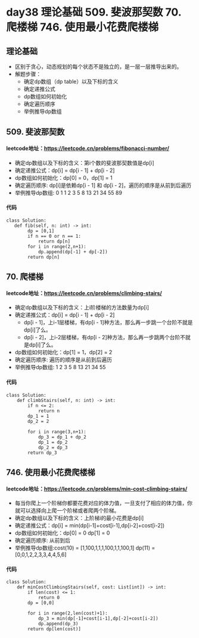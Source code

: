 # day38 理论基础  509. 斐波那契数 70. 爬楼梯 746. 使用最小花费爬楼梯 

## 理论基础
- 区别于贪心，动态规划的每个状态不是独立的，是一层一层推导出来的。
- 解题步骤：
   - 确定dp数组（dp table）以及下标的含义
   - 确定递推公式
   - dp数组如何初始化
   - 确定遍历顺序
   - 举例推导dp数组

## 509. 斐波那契数
#### leetcode地址：https://leetcode.cn/problems/fibonacci-number/
- 确定dp数组以及下标的含义：第i个数的斐波那契数值是dp[i]
- 确定递推公式：dp[i] = dp[i - 1] + dp[i - 2]
- dp数组如何初始化：dp[0] = 0，dp[1] = 1
- 确定遍历顺序: dp[i]是依赖dp[i - 1] 和 dp[i - 2]，遍历的顺序是从前到后遍历
- 举例推导dp数组: 0 1 1 2 3 5 8 13 21 34 55 89
#### 代码
    class Solution:
       def fib(self, n: int) -> int:
            dp = [0,1]
            if n == 0 or n == 1:
                return dp[n]
            for i in range(2,n+1):
                dp.append(dp[-1] + dp[-2])
            return dp[n]

## 70. 爬楼梯
#### leetcode地址：https://leetcode.cn/problems/climbing-stairs/
- 确定dp数组以及下标的含义：上i阶楼梯的方法数量为dp[i]
- 确定递推公式：dp[i] = dp[i - 1] + dp[i - 2]
  - dp[i - 1]，上i-1层楼梯，有dp[i - 1]种方法，那么再一步跳一个台阶不就是dp[i]了么。
  - dp[i - 2]，上i-2层楼梯，有dp[i - 2]种方法，那么再一步跳两个台阶不就是dp[i]了么。
- dp数组如何初始化：dp[1] = 1，dp[2] = 2
- 确定遍历顺序: 遍历的顺序是从前到后遍历
- 举例推导dp数组: 1 2 3 5 8 13 21 34 55
#### 代码
    class Solution:
        def climbStairs(self, n: int) -> int:
            if n <= 2:
                return n
            dp_1 = 1
            dp_2 = 2

            for i in range(3,n+1):
                dp_3 = dp_1 + dp_2
                dp_1 = dp_2
                dp_2 = dp_3
            return dp_3
        
## 746. 使用最小花费爬楼梯 
#### leetcode地址：https://leetcode.cn/problems/min-cost-climbing-stairs/
- 每当你爬上一个阶梯你都要花费对应的体力值，一旦支付了相应的体力值，你就可以选择向上爬一个阶梯或者爬两个阶梯。
- 确定dp数组以及下标的含义：上阶梯i的最小花费是dp[i]
- 确定递推公式：dp[i] = min(dp[i-1]+cost[i-1],dp[i-2]+cost[i-2])
- dp数组如何初始化：dp[0] = 0 dp[1] = 0
- 确定遍历顺序: 从前到后
- 举例推导dp数组:cost(10) = [1,100,1,1,1,100,1,1,100,1] dp(11) = [0,0,1,2,2,3,3,4,4,5,6]
#### 代码
    class Solution:
        def minCostClimbingStairs(self, cost: List[int]) -> int:
            if len(cost) <= 1:
                return 0
            dp = [0,0]

            for i in range(2,len(cost)+1):
                dp_3 = min(dp[-1]+cost[i-1],dp[-2]+cost[i-2])
                dp.append(dp_3)
            return dp[len(cost)]
